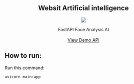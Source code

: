   <h2 align="center"> Websit Artificial intelligence</h2>
  <p align="center" ><img src = "https://skillicons.dev/icons?i=fastapi,docker,postgresql"></p>

  <p align="center">
    FastAPI Face Analysis AI
    <br/>
    <br/>
    <a href="https://pydeploy-zv3n.onrender.com">View Demo API</a>
  </p>
</p>

## How to run:

Run this command:

```
uvicorn main:app
```
